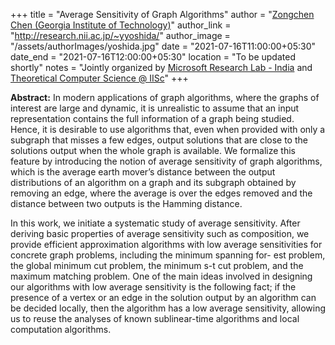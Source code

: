 +++
title = "Average Sensitivity of Graph Algorithms"
author = "<a href="https://sites.google.com/view/zongchenchen/home" target="_blank">Zongchen Chen (Georgia Institute of Technology)</a>"
author_link = "http://research.nii.ac.jp/~yyoshida/"
author_image = "/assets/authorImages/yoshida.jpg"
date = "2021-07-16T11:00:00+05:30"
date_end = "2021-07-16T12:00:00+05:30"
location = "To be updated shortly"
notes = "Jointly organized by <a href = "https://www.microsoft.com/en-us/research/lab/microsoft-research-india/" target= "_blank">Microsoft Research Lab - India</a> and <a href='https://www.csa.iisc.ac.in/theoretical-computer-science/'>Theoretical Computer Science @ IISc</a>"
+++

<b>Abstract:</b> In modern applications of graph algorithms, where the graphs of interest are large and dynamic, it is
unrealistic to assume that an input representation contains the full information of a graph being studied. Hence, it is
desirable to use algorithms that, even when provided with only a subgraph that misses a few edges, output solutions
that are close to the solutions output when the whole graph is available. We formalize this feature by introducing the
notion of average sensitivity of graph algorithms, which is the average earth mover’s distance between the output
distributions of an algorithm on a graph and its subgraph obtained by removing an edge, where the average is over the
edges removed and the distance between two outputs is the Hamming distance.<br>

In this work, we initiate a systematic study of average sensitivity. After deriving basic properties of average
sensitivity such as composition, we provide efficient approximation algorithms with low average sensitivities for
concrete graph problems, including the minimum spanning for- est problem, the global minimum cut problem, the
minimum s-t cut problem, and the maximum matching problem. One of the main ideas involved in designing our algorithms
with low average sensitivity is the following fact; if the presence of a vertex or an edge in the solution output by
an algorithm can be decided locally, then the algorithm has a low average sensitivity, allowing us to reuse the analyses
of known sublinear-time algorithms and local computation algorithms.